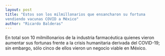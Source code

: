 ```yaml
---
layout: post
title: "Estos son los milmillonarios que ensancharon su fortuna
vendiendo vacunas COVID a México"
author: "Ricardo Balderas"
---
```


En total son 10 milmillonarios de la industria farmacéutica quienes vieron aumentar sus fortunas frente a la crisis humanitaria derivada del COVID-19; sin embargo, sólo cinco de ellos vieron un negocio viable en México.
